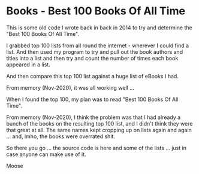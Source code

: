 # Books - Best 100 Books Of All Time

This is some old code I wrote back in back in 2014 to try and determine the "Best 100 Books Of All Time".

I grabbed top 100 lists from all round the internet - wherever I could find a list.
And then used my program to try and pull out the book authors and titles into a list and then try and count the number of times each book appeared in a list.

And then compare this top 100 list against a huge list of eBooks I had.

From memory (Nov-2020), it was all working well ...

When I found the top 100, my plan was to read "Best 100 Books Of All Time".

From memory (Nov-2020), I think the problem was that I had already a bunch of the books on the resulting top 100 list, and I didn't think they were that great at all.
The same names kept cropping up on lists again and again ... and, imho, the books were overrated shit.

So there you go ... the source code is here and some of the lists ...  just in case anyone can make use of it.

Moose
